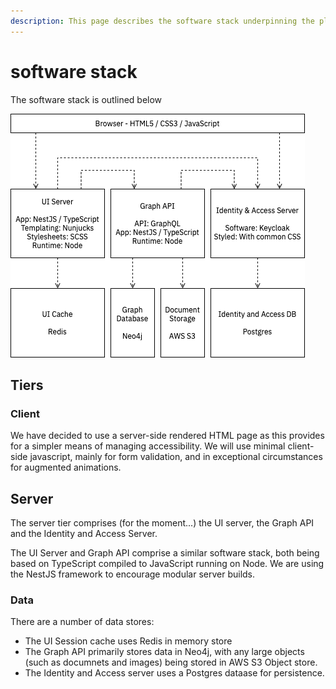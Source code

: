 ```yaml
---
description: This page describes the software stack underpinning the platform.
---
```


# software stack

The software stack is outlined below

![Software Stack](../.gitbook/assets/eccoo-stack-runtime.png)

## Tiers

### Client

We have decided to use a server-side rendered HTML page as this provides for a simpler means of managing accessibility. We will use minimal client-side javascript, mainly for form validation, and in exceptional circumstances for augmented animations.

## Server

The server tier comprises \(for the moment...\) the UI server, the Graph API and the Identity and Access Server.

The UI Server and Graph API comprise a similar software stack, both being based on TypeScript compiled to JavaScript running on Node. We are using the NestJS framework to encourage modular server builds.

### Data

There are a number of data stores:

* The UI Session cache uses Redis in memory store
* The Graph API primarily stores data in Neo4j, with any large objects \(such as documnets and images\) being stored in AWS S3 Object store.
* The Identity and Access server uses a Postgres dataase for persistence.

